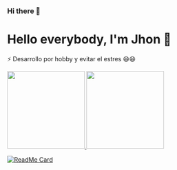 
### Hi there 👋
# Hello everybody, I'm Jhon 👋
⚡ Desarrollo por hobby y evitar el estres 😄😄
<div>
  <a href="https://github.com/JhonMires">
  <img height="180em" src="https://github-readme-stats.vercel.app/api?username=JhonMires&show_icons=true&theme=dark&include_all_commits=true&count_private=true"/>
  <img height="180em" src="https://github-readme-stats.vercel.app/api/top-langs/?username=JhonMires&layout=compact&langs_count=8&theme=dark"/>
</div>
    
![ReadMe Card](https://github-readme-stats.vercel.app/api/pin/?username=JhonMires&repo=-JM-Toys-Grid-location)

<!--
**JhonMires/JhonMires** is a ✨ _special_ ✨ repository because its `README.md` (this file) appears on your GitHub profile. --> 
 
